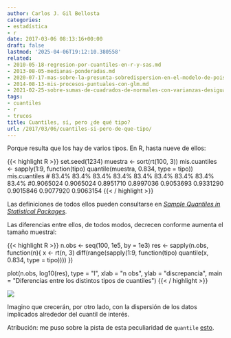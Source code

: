 ```yaml
---
author: Carlos J. Gil Bellosta
categories:
- estadística
- r
date: 2017-03-06 08:13:16+00:00
draft: false
lastmod: '2025-04-06T19:12:10.380558'
related:
- 2010-05-18-regresion-por-cuantiles-en-r-y-sas.md
- 2013-08-05-medianas-ponderadas.md
- 2020-07-17-mas-sobre-la-presunta-sobredispersion-en-el-modelo-de-poisson.md
- 2014-08-13-mis-procesos-puntuales-con-glm.md
- 2021-02-25-sobre-sumas-de-cuadrados-de-normales-con-varianzas-desiguales.md
tags:
- cuantiles
- r
- trucos
title: Cuantiles, sí, pero ¿de qué tipo?
url: /2017/03/06/cuantiles-si-pero-de-que-tipo/
---
```


Porque resulta que los hay de varios tipos. En R, hasta nueve de ellos:

{{< highlight R >}}
    set.seed(1234)
    muestra <- sort(rt(100, 3))
    mis.cuantiles <- sapply(1:9, function(tipo) quantile(muestra, 0.834, type = tipo))
    mis.cuantiles
    #    83.4%     83.4%     83.4%     83.4%     83.4%     83.4%     83.4%     83.4%     83.4%
    #0.9065024 0.9065024 0.8951710 0.8997036 0.9053693 0.9331290 0.9015846 0.9077920 0.9063154
{{< / highlight >}}

Las definiciones de todos ellos pueden consultarse en [_Sample Quantiles in Statistical Packages_](https://www.amherst.edu/media/view/129116/original/Sample+Quantiles.pdf).

Las diferencias entre ellos, de todos modos, decrecen conforme aumenta el tamaño muestral:

{{< highlight R >}}
n.obs <- seq(100, 1e5, by = 1e3)
res <- sapply(n.obs, function(n){
  x <- rt(n, 3)
  diff(range(sapply(1:9, function(tipo)
    quantile(x, 0.834, type = tipo))))
})

plot(n.obs, log10(res), type = "l",
  xlab = "n obs", ylab = "discrepancia",
  main = "Diferencias entre los distintos tipos de cuantiles")
{{< / highlight >}}

![](/wp-uploads/2017/03/quantile_types.png#center)

Imagino que crecerán, por otro lado, con la dispersión de los datos implicados alrededor del cuantil de interés.

Atribución: me puso sobre la pista de esta peculiaridad de `quantile` [esto](http://r.prevos.net/percentile-calculations/).
